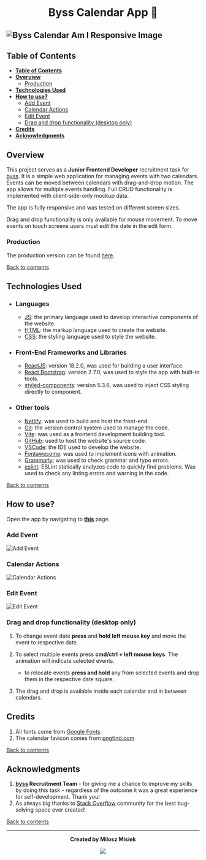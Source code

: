 # <div align='center'> Byss Calendar App :calendar:</div><!-- omit in toc -->

## <img align="center" src="./src/assets/documentation/am-i-responsive.png" alt="Byss Calendar Am I Responsive Image" style="max-width='100%'"> <!-- omit in toc -->

## **Table of Contents**

- [**Table of Contents**](#table-of-contents)
- [**Overview**](#overview)
  - [Production](#production)
- [**Technologies Used**](#technologies-used)
- [**How to use?**](#how-to-use)
  - [Add Event](#add-event)
  - [Calendar Actions](#calendar-actions)
  - [Edit Event](#edit-event)
  - [Drag and drop functionality (desktop only)](#drag-and-drop-functionality-desktop-only)
- [**Credits**](#credits)
- [**Acknowledgments**](#acknowledgments)

## **Overview**

This project serves as a **Junior Frontend Developer** recruitment task for [byss](https://byss.pl/). It is a simple web application for managing events with two calendars. Events can be moved between calendars with drag-and-drop motion. The app allows for multiple events handling. Full CRUD functionality is implemented with client-side-only mockup data.

The app is fully responsive and was tested on different screen sizes.

Drag and drop functionality is only available for mouse movement. To move events on touch screens users must edit the date in the edit form.

### Production

The production version can be found [here](https://deluxe-trifle-050594.netlify.app/).

[Back to contents](#table-of-contents)

## **Technologies Used**

- ### Languages

  - [JS](https://www.javascript.com/): the primary language used to develop interactive components of the website.
  - [HTML](https://developer.mozilla.org/en-US/docs/Web/HTML): the markup language used to create the website.
  - [CSS](https://developer.mozilla.org/en-US/docs/Web/css): the styling language used to style the website.

- ### Front-End Frameworks and Libraries

  - [ReactJS](https://reactjs.org/): version 18.2.0, was used for building a user interface
  - [React Bootstrap](https://react-bootstrap-v4.netlify.app/): version 2.7.0, was used to style the app with built-in tools.
  - [styled-components](https://styled-components.com/): version 5.3.6, was used to inject CSS styling directly to component.
  
- ### Other tools

  - [Netlify](https://www.netlify.com/): was used to build and host the front-end.
  - [Git](https://git-scm.com/): the version control system used to manage the code.
  - [Vite](https://vitejs.dev/): was used as a frontend development building tool.
  - [GitHub](https://github.com/): used to host the website's source code.
  - [VSCode](https://code.visualstudio.com/): the IDE used to develop the website.
  - [Fontawesome](https://fontawesome.com/): was used to implement icons with animation.
  - [Grammarly](https://www.grammarly.com/): was used to check grammar and typo errors.
  - [eslint](https://eslint.org/): ESLint statically analyzes code to quickly find problems. Was used to check any linting errors and warning in the code.

[Back to contents](#table-of-contents)

## **How to use?**

Open the app by navigating to **[this](https://deluxe-trifle-050594.netlify.app/)** page.

### Add Event

![Add Event](src/assets/documentation/add-event.png)

### Calendar Actions

![Calendar Actions](src/assets/documentation/calendar-actions.png)

### Edit Event

![Edit Event](src/assets/documentation/edit-form.png)

### Drag and drop functionality (desktop only)

1. To change event date **press** and **hold** **left mouse key** and move the event to respective date.
2. To select multiple events press **cmd/ctrl + left mouse keys**. The animation will indicate selected events.

   - to relocate events **press and hold** any from selected events and drop them in the respective date square.
3. The drag and drop is available inside each calendar and in between calendars.

## **Credits**

1. All fonts come from [Google Fonts](https://fonts.google.com/).
2. The calendar favicon comes from [pngfind.com](https://www.pngfind.com/)

[Back to contents](#table-of-contents)

## **Acknowledgments**

1. **[byss](https://byss.pl/) Recruitment Team** - for giving me a chance to improve my skills by doing this task - regardless of the outcome it was a great experience for self-development. Thank you!
2. As always big thanks to [Stack Overflow](https://stackoverflow.com/) community for the best bug-solving space ever created!

[Back to contents](#table-of-contents)

---
**<div align='center'>Created by Milosz Misiek</div>**
<div align='center'>
    <a href="https://www.linkedin.com/in/milosz-misiek/" target="_blank">
        <img src="https://img.shields.io/badge/LinkedIn-0077B5?style=for-the-badge&logo=linkedin&logoColor=white" />
    </a>
</div>
